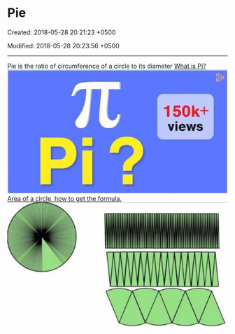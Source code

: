 # Pie

Created: 2018-05-28 20:21:23 +0500

Modified: 2018-05-28 20:23:56 +0500

---

Pie is the ratio of circumference of a circle to its diameter
[What is Pi?](https://www.youtube.com/watch?v=DLcjed7qy4I)
![150k+ views ](media/Pie-image1.jpg)
[Area of a circle, how to get the formula.](https://www.youtube.com/watch?v=YokKp3pwVFc)
![](media/Pie-image2.jpg)